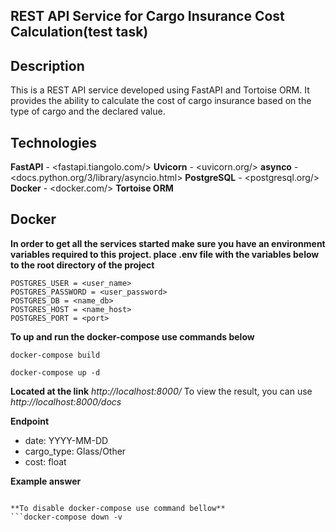 ## REST API Service for Cargo Insurance Cost Calculation(test task)

## Description
This is a REST API service developed using FastAPI and Tortoise ORM. It provides the ability to calculate the cost of cargo insurance based on the type of cargo and the declared value.

## Technologies
**FastAPI** - <fastapi.tiangolo.com/>
**Uvicorn** - <uvicorn.org/>
**asynco** - <docs.python.org/3/library/asyncio.html>
**PostgreSQL** - <postgresql.org/>
**Docker** - <docker.com/>
**Tortoise ORM** 

## Docker
**In order to get all the services started make sure you have an environment variables required to this project. place .env file with the variables below to the root directory of the project**
```
POSTGRES_USER = <user_name>
POSTGRES_PASSWORD = <user_password>
POSTGRES_DB = <name_db>
POSTGRES_HOST = <name_host>
POSTGRES_PORT = <port>
```
**To up and run the docker-compose use commands below**
```
docker-compose build
```
```
docker-compose up -d
```

**Located at the link**
*http://localhost:8000/*
To view the result, you can use *http://localhost:8000/docs*

**Endpoint**
- date: YYYY-MM-DD
- cargo_type: Glass/Other
- cost: float

**Example answer**
```{"calculated_cost":40.00}

**To disable docker-compose use command bellow**
```docker-compose down -v
